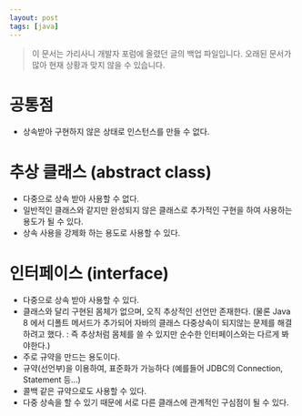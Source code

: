 ```yaml
---
layout: post
tags: [java]
---
```


> 이 문서는 가리사니 개발자 포럼에 올렸던 글의 백업 파일입니다.
오래된 문서가 많아 현재 상황과 맞지 않을 수 있습니다.


# 공통점
- 상속받아 구현하지 않은 상태로 인스턴스를 만들 수 없다.


# 추상 클래스 (abstract class)
- 다중으로 상속 받아 사용할 수 없다.
- 일반적인 클래스와 같지만 완성되지 않은 클래스로 추가적인 구현을 하여 사용하는 용도가 될 수 있다.
- 상속 사용을 강제화 하는 용도로 사용할 수 있다.


# 인터페이스 (interface)
- 다중으로 상속 받아 사용할 수 있다.
- 클래스와 달리 구현된 몸체가 없으며, 오직 추상적인 선언만 존재한다.
(물론 Java 8 에서 디폴트 메서드가 추가되어 자바의 클래스 다중상속이 되지않는 문제를 해결하려고 했다. : 즉 추상처럼 몸체를 쓸 수 있지만 순수한 인터페이스와는 다르게 봐야한다.)
- 주로 규약을 만드는 용도이다.
- 규약(선언부)을 이용하여, 표준화가 가능하다 (예를들어 JDBC의 Connection, Statement 등...)
- 콜백 같은 규약으로도 사용할 수 있다.
- 다중 상속을 할 수 있기 때문에 서로 다른 클래스에 관계적인 구심점이 될 수 있다.
